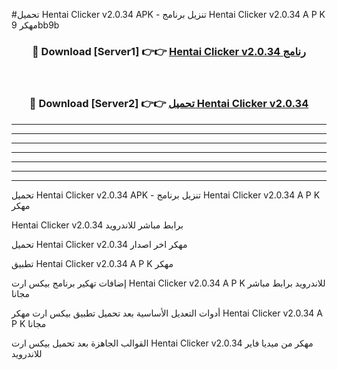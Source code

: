 #تحميل Hentai Clicker v2.0.34 APK - تنزيل برنامج Hentai Clicker v2.0.34 A P K مهكر 9bb9b 



<div align="center">
<h3>🔴 Download [Server1] 👉👉 <a href="https://apkdownload10.web.app/?title=Hentai Clicker v2.0.34">Hentai Clicker v2.0.34 رنامج</a></h3><br>

<h3>🔴 Download [Server2] 👉👉 <a href="https://apkdownload10.web.app/?title=Hentai Clicker v2.0.34">تحميل Hentai Clicker v2.0.34 </a></h3>
</div>


----------------------------------------------------------

----------------------------------------------------------

----------------------------------------------------------

----------------------------------------------------------

----------------------------------------------------------

----------------------------------------------------------

----------------------------------------------------------

تحميل Hentai Clicker v2.0.34 APK - تنزيل برنامج Hentai Clicker v2.0.34 A P K مهكر

Hentai Clicker v2.0.34 برابط مباشر للاندرويد

تحميل Hentai Clicker v2.0.34 مهكر اخر اصدار

تطبيق Hentai Clicker v2.0.34 A P K مهكر

إضافات تهكير برنامج بيكس ارت Hentai Clicker v2.0.34 A P K للاندرويد برابط مباشر مجانا

أدوات التعديل الأساسية بعد تحميل تطبيق بيكس ارت مهكر Hentai Clicker v2.0.34 A P K مجانا

القوالب الجاهزة بعد تحميل بيكس ارت Hentai Clicker v2.0.34 مهكر من ميديا فاير للاندرويد


